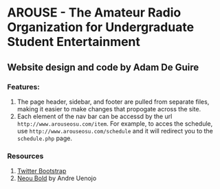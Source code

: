 # AROUSE - The Amateur Radio Organization for Undergraduate Student Entertainment

## Website design and code by Adam De Guire

### Features:

1. The page header, sidebar, and footer are pulled from separate files, making it easier to make changes that propogate across the site.
2. Each element of the nav bar can be accessd by the url `http://www.arouseosu.com/item`. For example, to acces the schedule, use `http://www.arouseosu.com/schedule` and it will redirect you to the `schedule.php` page.

### Resources

1. [Twitter Bootstrap](http://twitter.github.com/bootstrap/)
2. [Neou Bold](http://cargocollective.com/AndreUenojo/NEOU) by Andre Uenojo


